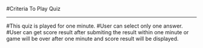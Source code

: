 #Criteria To Play Quiz
******
#This quiz is played for one minute.
#User can select only one answer.
#User can get  score result after submiting the result within one minute or game will be over after one minute and score result will be displayed.